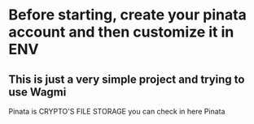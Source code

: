 # Before starting, create your pinata account and then customize it in ENV
## This is just a very simple project and trying to use Wagmi

Pinata is CRYPTO'S FILE STORAGE you can check in here <link href="https://docs.pinata.cloud/quickstart">Pinata</link>
